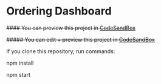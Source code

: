 # Ordering Dashboard

~~#### You can preview this project in [CodeSandBox](https://huees.csb.app/)~~

~~##### You can edit + preview this project in [CodeSandBox](https://codesandbox.io/s/sharp-sanderson-huees)~~

If you clone this repository, run commands:

npm install

npm start

